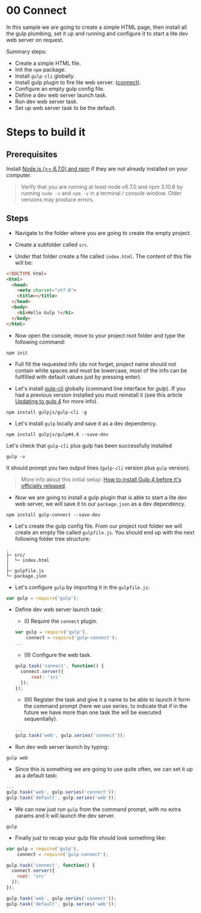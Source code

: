 # 00 Connect

In this sample we are going to create a simple HTML page, then install all the gulp plumbing, set it up and running and configure it
to start a lite dev web server on request.

Summary steps:

- Create a simple HTML file.
- Init the `npm` package.
- Install `gulp-cli` globally.
- Install gulp plugin to fire lite web server: ([connect](https://github.com/avevlad/gulp-connect)).
- Configure an empty gulp config file.
- Define a dev web server launch task.
- Run dev web server task.
- Set up web server task to be the default.

# Steps to build it

## Prerequisites

Install [Node.js (>= 6.7.0) and npm](https://nodejs.org/) if they are not already installed on your computer.

> Verify that you are running at least node v6.7.0 and npm 3.10.8 by running `node -v` and `npm -v` in a terminal / console window. Older versions may produce errors.

## Steps

- Navigate to the folder where you are going to create the empty project.

- Create a subfolder called `src`.

- Under that folder create a file called `index.html`. The content of this file will be:

```html
<!DOCTYPE html>
<html>
  <head>
    <meta charset="utf-8">
    <title></title>
  </head>
  <body>
    <h1>Hello Gulp !</h1>
  </body>
</html>
```
- Now open the console, move to your project root folder and type the following command:

```
npm init
```

- Full fill the requested info (do not forget, project name should not contain white spaces and must be lowercase, most of the info can be fullfilled with default values just by pressing enter).

- Let's install [gulp-cli](https://github.com/gulpjs/gulp-cli) globally (command line interface for _gulp_). If you had a previous version installed you must reinstall it
(see this article [Updating to gulp 4](https://www.liquidlight.co.uk/blog/article/how-do-i-update-to-gulp-4/) for more info).

```
npm install gulpjs/gulp-cli -g
```

- Let's install `gulp` locally and save it as a dev dependency.

```
npm install gulpjs/gulp#4.0 --save-dev
```

Let's check that `gulp-cli` plus gulp has been successfully installed

```
gulp -v
```

It should prompt you two output lines (`gulp-cli` version plus `gulp` version).

> More info about this initial setup: [How to install Gulp 4 before it's officially released](https://demisx.github.io/gulp4/2015/01/15/install-gulp4.html).

- Now we are going to install a gulp plugin that is able to
start a lite dev web server, we will save it to our `package.json`
as a dev dependency.

```
npm install gulp-connect --save-dev
```

- Let's create the gulp config file. From our project root folder we
will create an empty file called `gulpfile.js`. You should end up with the next following folder tree structure:

```
.
├─ src/
│  └─ index.html
│
├─ gulpfile.js
└─ package.json
```

- Let's configure `gulp` by importing it in the `gulpfile.js`:

```javascript
var gulp = require('gulp');
```

- Define dev web server launch task:

  - (I) Require the `connect` plugin.

  ```javascript
  var gulp = require('gulp'),
      connect = require('gulp-connect');
  ...
  ```

  - (II) Configure the web task.

  ```javascript
  gulp.task('connect', function() {
    connect.server({
        root: 'src'
    });
  });
  ```

    - (III) Register the task and give it a name to be able to launch it form the command prompt (here we use series, to indicate
    that if in the future we have more than one task the will be executed sequentially).

    ```javascript
    ...
    gulp.task('web', gulp.series('connect'));
    ```

- Run dev web server launch by typing:

```
gulp web
```

- Since this is something we are going to use quite often, we
can set it up as a default task:

```javascript
...
gulp.task('web', gulp.series('connect'));
gulp.task('default', gulp.series('web'));
```

- We can now just run `gulp` from the command prompt, with no
extra params and it will launch the dev server.

```
gulp
```

- Finally just to recap your gulp file should look something like:

```javascript
var gulp = require('gulp'),
    connect = require('gulp-connect');

gulp.task('connect', function() {
  connect.server({
    root: 'src'
  });
});

gulp.task('web', gulp.series('connect'));
gulp.task('default', gulp.series('web'));

```

